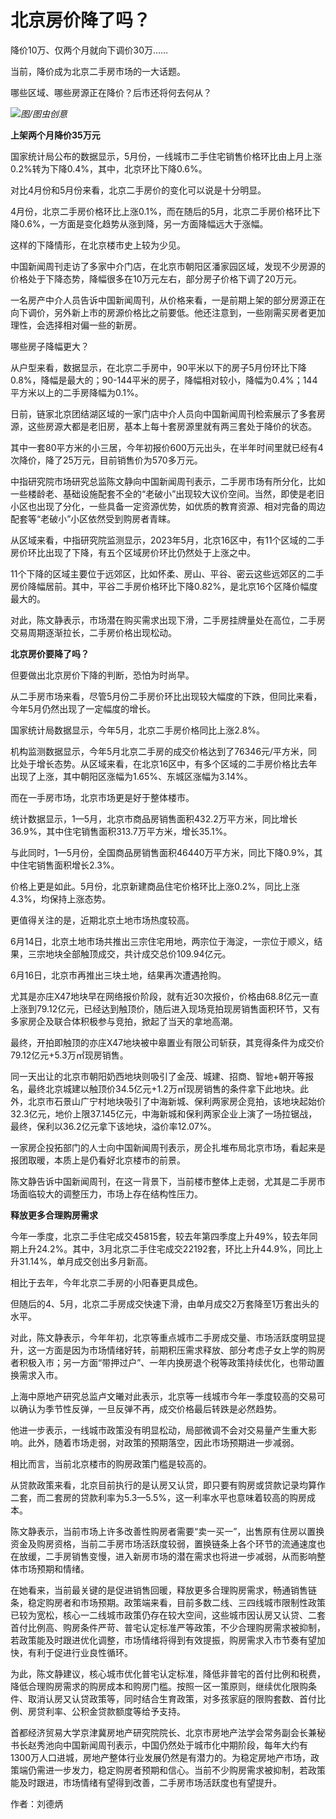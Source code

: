

# 北京房价降了吗？

降价10万、仅两个月就向下调价30万……

当前，降价成为北京二手房市场的一大话题。

哪些区域、哪些房源正在降价？后市还将何去何从？

![](https://inews.gtimg.com/news_bt/O53iRAQYFAINUQbACOKaZlTSWlWCsCiOlolrcg4UGIXmEAA/1000)_图/图虫创意_

**上架两个月降价35万元**

国家统计局公布的数据显示，5月份，一线城市二手住宅销售价格环比由上月上涨0.2%转为下降0.4%，其中，北京环比下降0.6%。

对比4月份和5月份来看，北京二手房价的变化可以说是十分明显。

4月份，北京二手房价格环比上涨0.1%，而在随后的5月，北京二手房价格环比下降0.6%，一方面是变化趋势从涨到降，另一方面降幅远大于涨幅。

这样的下降情形，在北京楼市史上较为少见。

中国新闻周刊走访了多家中介门店，在北京市朝阳区潘家园区域，发现不少房源的价格处于下降态势，降幅很多在10万元左右，部分房子价格下调了20万元。

一名房产中介人员告诉中国新闻周刊，从价格来看，一是前期上架的部分房源正在向下调价，另外新上市的房源价格比之前要低。他还注意到，一些刚需买房者更加理性，会选择相对偏一些的新房。

哪些房子降幅更大？

从户型来看，数据显示，在北京二手房中，90平米以下的房子5月份环比下降0.8%，降幅是最大的；90-144平米的房子，降幅相对较小，降幅为0.4%；144平方米以上的二手房降幅为0.1%。

日前，链家北京团结湖区域的一家门店中介人员向中国新闻周刊检索展示了多套房源，这些房源大都是老旧房，基本上每十套房源里就有两三套处于降价的状态。

其中一套80平方米的小三居，今年初报价600万元出头，在半年时间里就已经有4次降价，降了25万元，目前销售价为570多万元。

中指研究院市场研究总监陈文静向中国新闻周刊表示，二手房市场有所分化，比如一些楼龄老、基础设施配套不全的“老破小”出现较大议价空间。当然，即使是老旧小区也出现了分化，一些具备一定资源优势，如优质的教育资源、相对完备的周边配套等“老破小”小区依然受到购房者青睐。

从区域来看，中指研究院监测显示，2023年5月，北京16区中，有11个区域的二手房价环比出现了下降，有五个区域房价环比仍然处于上涨之中。

11个下降的区域主要位于远郊区，比如怀柔、房山、平谷、密云这些远郊区的二手房价降幅居前。其中，平谷二手房价格环比下降0.82%，是北京16个区降价幅度最大的。

对此，陈文静表示，市场潜在购买需求出现下滑，二手房挂牌量处在高位，二手房交易周期逐渐拉长，二手房价格出现松动。

**北京房价要降了吗？**

但要做出北京房价下降的判断，恐怕为时尚早。

从二手房市场来看，尽管5月份二手房价环比出现较大幅度的下跌，但同比来看，今年5月仍然出现了一定幅度的增长。

国家统计局数据显示，今年5月，北京二手房价格同比上涨2.8%。

机构监测数据显示，今年5月北京二手房的成交价格达到了76346元/平方米，同比处于增长态势。从区域来看，在北京16区中，有多个区域的二手房价格比去年出现了上涨，其中朝阳区涨幅为1.65%、东城区涨幅为3.14%。

而在一手房市场，北京市场更是好于整体楼市。

统计数据显示，1—5月，北京市商品房销售面积432.2万平方米，同比增长36.9%，其中住宅销售面积313.7万平方米，增长35.1%。

与此同时，1—5月份，全国商品房销售面积46440万平方米，同比下降0.9%，其中住宅销售面积增长2.3%。

价格上更是如此。5月份，北京新建商品住宅价格环比上涨0.2%，同比上涨4.3%，均保持上涨态势。

更值得关注的是，近期北京土地市场热度较高。

6月14日，北京土地市场共推出三宗住宅用地，两宗位于海淀，一宗位于顺义，结果，三宗地块全部触顶成交，共计成交总价109.94亿元。

6月16日，北京市再推出三块土地，结果再次遭遇抢购。

尤其是亦庄X47地块早在网络报价阶段，就有近30次报价，价格由68.8亿元一直上涨到79.12亿元，已经达到触顶价，随后进入现场竞拍现房销售面积环节，又有多家房企及联合体积极参与竞拍，掀起了当天的拿地高潮。

最终，开拍即触顶的亦庄X47地块被中皋置业有限公司斩获，其竞得条件为成交价79.12亿元+5.3万㎡现房销售。

同一天出让的北京市朝阳奶西地块则吸引了金茂、城建、招商、智地+朝开等报名，最终北京城建以触顶价34.5亿元+1.2万㎡现房销售的条件拿下此地块。此外，北京市石景山广宁村地块吸引了中海新城、保利两家房企竞拍，该地块起始价32.3亿元，地价上限37.145亿元，中海新城和保利两家企业上演了一场拉锯战，最终，保利以36.2亿元拿下该地块，溢价率12.07%。

一家房企投拓部门的人士向中国新闻周刊表示，房企扎堆布局北京市场，看起来是报团取暖，本质上是仍看好北京楼市的前景。

陈文静告诉中国新闻周刊，在这一背景下，当前楼市整体上走弱，尤其是二手房市场面临较大的调整压力，市场上存在结构性压力。

**释放更多合理购房需求**

今年一季度，北京二手住宅成交45815套，较去年第四季度上升49%，较去年同期上升24.2%。其中，3月北京二手住宅成交22192套，环比上升44.9%，同比上升31.14%，单月成交创出多月新高。

相比于去年，今年北京二手房的小阳春更具成色。

但随后的4、5月，北京二手房成交快速下滑，由单月成交2万套降至1万套出头的水平。

对此，陈文静表示，今年年初，北京等重点城市二手房成交量、市场活跃度明显提升，这一方面是因为市场情绪好转，前期积压需求释放、部分考虑子女上学的购房者积极入市；另一方面“带押过户”、一年内换房退个税等政策持续优化，也带动置换需求入市。

上海中原地产研究总监卢文曦对此表示，北京等一线城市今年一季度较高的交易可以确认为季节性反弹，一旦反弹不再，成交价格最后转跌是必然趋势。

他进一步表示，一线城市政策没有明显松动，局部微调不会对交易量产生重大影响。此外，随着市场走弱，对政策的预期落空，因此市场预期进一步减弱。

相比而言，当前北京楼市的购房政策门槛是较高的。

从贷款政策来看，北京目前执行的是认房又认贷，即只要有购房或贷款记录均算作二套，而二套房的贷款利率为5.3—5.5%，这一利率水平也意味着较高的购房成本。

陈文静表示，当前市场上许多改善性购房者需要“卖一买一”，出售原有住房以置换资金及购房资格，当前二手房市场活跃度较弱，置换链条上各个环节的流通速度也在放缓，二手房销售变慢，进入新房市场的潜在需求也将进一步减弱，从而影响整体市场预期和情绪。

在她看来，当前最关键的是促进销售回暖，释放更多合理购房需求，畅通销售链条，稳定购房者和市场预期。政策端来看，目前多数二线、三四线城市限制性政策已较为宽松，核心一二线城市政策仍存在较大空间，这些城市因认房又认贷、二套首付比例高、购房条件严苛、普宅认定标准严等政策，不少合理购房需求被抑制，若政策能及时跟进优化调整，市场情绪将得到有效提振，购房需求入市节奏有望加快，有利于促进行业良性循环。

为此，陈文静建议，核心城市优化普宅认定标准，降低非普宅的首付比例和税费，降低合理购房需求的购房成本和购房门槛。按照一区一策原则，继续优化限购条件、取消认房又认贷政策等，同时结合生育政策，对多孩家庭的限购套数、首付比例、房贷利率、公积金贷款额度等给予支持。

首都经济贸易大学京津冀房地产研究院院长、北京市房地产法学会常务副会长兼秘书长赵秀池向中国新闻周刊表示，中国仍然处于城市化中期阶段，每年大约有1300万人口进城，房地产整体行业发展仍然是有潜力的。为稳定房地产市场，政策端仍需进一步发力，稳定购房者预期和信心。当前不少购房需求被抑制，若政策能及时跟进，市场情绪有望得到改善，二手房市场活跃度也有望提升。

作者：刘德炳

